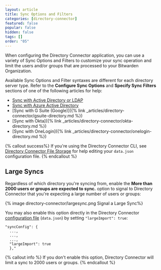 ```yaml
---
layout: article
title: Sync Options and Filters
categories: [directory-connector]
featured: false
popular: false
hidden: false
tags: []
order: "05"
---
```


When configuring the Directory Connector application, you can use a variety of Sync Options and Filters to customize your sync operation and limit the users and/or groups that are processed to your Bitwarden Organization.

Available Sync Options and Filter syntaxes are different for each directory server type. Refer to the **Configure Sync Options** and **Specify Sync Filters** sections of one of the following articles for help:

- [Sync with Active Directory or LDAP]({{site.baseurl}}/article/ldap-directory/)
- [Sync with Azure Active Directory]({{site.baseurl}}/article/azure-active-directory/)
- [Sync with G Suite (Google)]({% link _articles/directory-connector/gsuite-directory.md %})
- [Sync with Okta]({% link _articles/directory-connector/okta-directory.md %})
- [Sync with OneLogin]({% link _articles/directory-connector/onelogin-directory.md %})

{% callout success%}
If you're using the Directory Connector CLI, see [Directory Connector File Storage]({{site.baseurl}}/article/directory-sync-shared/) for help editing your `data.json` configuration file.
{% endcallout %}

## Large Syncs

Regardless of which directory you're syncing from, enable the **More than 2000 users or groups are expected to sync.** option to signal to Directory Connector that you're expecting a large number of users or groups:

{% image directory-connector/largesync.png Signal a Large Sync%}

You may also enable this option directly in the Directory Connector [configuration file]({{site.baseurl}}/article/directory-sync-shared/#config-file) (`data.json`) by setting `"largeImport": true`:

```
"syncConfig": {
  ...,
  ...,
  ...,
  "largeImport": true
  },"
```

{% callout info %}
If you don't enable this option, Directory Connector will limit a sync to 2000 users or groups.
{% endcallout %}
